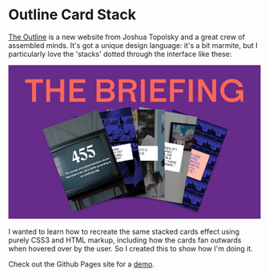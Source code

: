 # Outline Card Stack

[The Outline](//www.theoutline.com) is a new website from Joshua Topolsky and a great crew of assembled minds. It's got a unique design language: it's a bit marmite, but I particularly love the 'stacks' dotted through the interface like these:

![A screenshot of the stacks on the Outline](https://github.com/johnpeart/outline-card-stack/blob/master/assets/stack-screen.png)

I wanted to learn how to recreate the same stacked cards effect using purely CSS3 and HTML markup, including how the cards fan outwards when hovered over by the user. So I created this to show how I'm doing it.

Check out the Github Pages site for a [demo](http://johnpeart.org/outline-card-stack/).